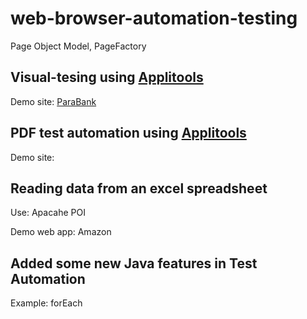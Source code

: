 # web-browser-automation-testing
Page Object Model, PageFactory

## Visual-tesing using [Applitools](https://applitools.com/)
Demo site: [ParaBank](https://parabank.parasoft.com/parabank/index.htm)

## PDF test automation using [Applitools](https://applitools.com/)
Demo site: 

## Reading data from an excel spreadsheet
Use: Apacahe POI

Demo web app: Amazon

## Added some new Java features in Test Automation
Example: forEach
